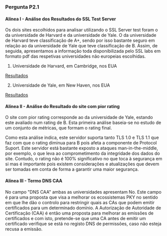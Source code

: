 ### Pergunta P2.1

#### Alínea I - Análise dos Resultados do SSL Test Server

Os dois sites escolhidos para analisar utilizando o SSL Server test foram o da universidade de Harvard e da universidade de Yale. 
O da universidade de Harvard teve classificação de A+, sendo por isso bastante seguro em relação ao da universidade de Yale que teve classificação de B.
Assim, de seguida, apresentamos a informação toda disponibilizada pelo SSL labs em formato pdf das respetivas universidades não europeias escolhidas.

1. Universidade de Harvard, em Cambridge, nos EUA

[Resultados](https://github.com/uminho-miei-engseg-19-20/Grupo3/tree/master/TP2/P2/UniversidadeHarvard.pdf)

2. Universidade de Yale, em New Haven, nos EUA

[Resultados](https://github.com/uminho-miei-engseg-19-20/Grupo3/tree/master/TP2/P2/UniversidadeYale.pdf)

#### Alínea II - Análise do Resultado do site com pior rating

O site com pior rating corresponde ao da universidade de Yale, estando este avaliado num rating de B. Esta primeira análise baseia-se no estudo de um conjunto de métricas, que formam o rating final.

Como esta análise indica, este servidor suporta tanto TLS 1.0 e TLS 1.1 que faz com que o rating diminua para B pois afeta a componente de Protocol Suport. Este servidor está bastante exposto a ataques man-in-the-middle, por exemplo, o que leva ao comprometimento da integridade dos dados do site.
Contudo, o rating não é 100% significativo no que toca à segurança em si mas é importante pois existem considerações e atualizações que devem ser tomadas em conta de forma a garantir uma maior segurança.

#### Alínea III - Termo DNS CAA

No campo "DNS CAA" ambas as universidades apresentam No. Este campo é para uma proposta que visa a melhorar os ecossistemas PKY no sentido em que lhe dão o controlo para restringir quais as CAs que podem emitir certificados para um determinado domínio.
A Autorização de Autoridade de Certificação (CAA) é então uma proposta para melhorar as emissões de certificados e com isto, pretende-se que uma CA antes de emitir um certificado verifique se está no registo DNS de permissões, caso não esteja recusa a emissão.




